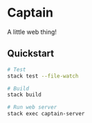 # Captain

A little web thing!


## Quickstart

```sh
# Test
stack test --file-watch

# Build
stack build

# Run web server
stack exec captain-server
```
